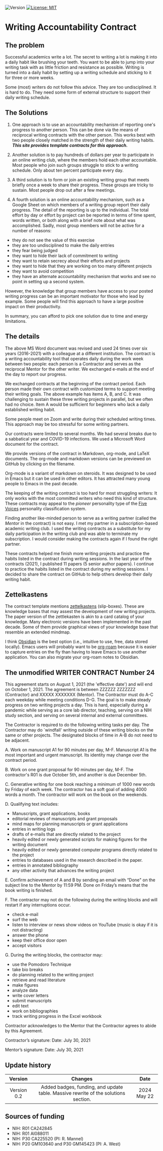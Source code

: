 ![Version](https://img.shields.io/static/v1?label=writingContract&message=0.2&color=brightcolor)
[![License: MIT](https://img.shields.io/badge/License-MIT-blue.svg)](https://opensource.org/licenses/MIT)

# Writing Accountability Contract

## The problem

Successful academics write a lot.
The secret to writing a lot is making it into a daily habit like brushing your teeth.
You want to be able to jump into your writing task with as little friction and resistance as possible.
Writing is turned into a daily habit by setting up a writing schedule and sticking to it for three or more weeks.

Some (most) writers do not follow this advice.
They are too undisciplined.
It is hard to do.
They need some form of external structure to support their daily writing schedule.

## The Solutions

1. One approach is to use an accountability mechanism of reporting one's progress to another person. 
This can be done via the means of reciprocal writing contracts with the other person.
This works best with two people closely matched in the strength of their daily writing habits. ***This site provides template contracts for this  approach.***

2. Another solution is to pay hundreds of dollars per year to participate in an online writing club, where the members hold each other accountable.
Most people who join such groups struggle to stick to a writing schedule.
Only about ten percent participate every day.

3. A third solution is to form or join an existing writing group that meets briefly once a week to share their progress.
These groups are tricky to sustain.
Most people drop out after a few meetings.

4. A fourth solution is an online accountability mechanism, such as a Google Sheet on which members of a writing group report their daily progress.
The detail of the reporting is up to the individual.
The total effort by day or effort by project can be reported in terms of time spent, words written, or both along with a brief note about what was accomplished.
Sadly, most group members will not be active for a number of reasons:

- they do not see the value of this exercise
- they are too undisciplined to make the daily entries
- they fear being judged
- they want to hide their lack of commitment to writing
- they want to retain secrecy about their efforts and projects
- they want to hide that they are working on too many different projects
- they want to avoid competition
- they have an alternate accountability mechanism that works and see no point in setting up a second system.

However, the knowledge that group members have access to your posted writing progress can be an important motivator for those who lead by example.
Some people will find this approach to have a large positive impact on their productivity.

In summary, you can afford to pick one solution due to time and energy limitations.

## The details

The above MS Word document was revised and used 24 times over six years (2016-2021) with a colleague at a different institution.
The contract is a writing accountability tool that operates daily during the work week between two people: each person is a Contractor and serves as the reciprocal Mentor for the other writer. 
We exchanged e-mails at the end of the day to report our progress.

We exchanged contracts at the beginning of the contract period.
Each person made their own contract with customized terms to support meeting their writing goals.
The above example has items A, B, and C. 
It was challenging to sustain these three writing projects in parallel, but we often had no choice.
Item A would be sufficient for beginners who lack a daily established writing habit.

Some people meet on Zoom and write during their scheduled writing times.
This approach may be too stressful for some writing partners.

Our contracts were limited to several months.
We had several breaks due to a sabbatical year and COVID-19 infections.
We used a Microsoft Word document for the contract.

We provide versions of the contract in Markdown, org-mode, and LaTeX documents.
The org-mode and markdown versions can be previewed on GitHub by clicking on the filename.

Org-mode is a variant of markdown on steroids.
It was designed to be used in Emacs but it can be used in other editors.
It has attracted many young people to Emacs in the past decade.

The keeping of the writing contract is too hard for most struggling writers: It only works with the most committed writers who need this kind of structure.
These contracts may appeal to the *pioneer* personality type of the [Five Voices](https://5voices.com/) personality classification system.

Finding another like-minded person to serve as a writing partner (called the *Mentor* in the contract) is not easy.
I met my partner in a subscription-based academic writing club.
I used the writing contracts as a substitute for my daily participation in the writing club and was able to terminate my subscription.
I would consider making the contracts again if I found the right partner.

These contracts helped me finish more writing projects and practice the habits listed in the contract during writing sessions.
In the last year of the contracts (2021), I published 11 papers (5 senior author papers).
I continue to practice the habits listed in the contract during my writing sessions.
I decided to share the contract on GitHub to help others develop their daily writing habit.

## Zettelkastens

The contract template mentions [zettelkastens](https://zettelkasten.de/posts/overview/) (slip-boxes).
These are knowledge bases that may assest the development of new writing projects.
The paper version of the zettlekasten is akin to a card catalog of your knowledge.
Many electronic versions have been implemented in the past decade.
Some of them provide graphical views of your knowledge base that resemble an extended mindmap.

I think [Obsidian](https://help.obsidian.md/Obsidian/Index) is the best option (i.e., intuitive to use, free, data stored locally).
Emacs users will probably want to be [org-roam](https://www.orgroam.com/) because it is easier to capture entries on the fly than having to leave Emacs to use another application.
You can also migrate your org-roam notes to Obsidian.


## The unmodified WRITER CONTRACT Number 24

This agreement starts on August 1, 2021 (the 'effective date') and will end on October 1, 2021. The agreement is between ZZZZZZ ZZZZZZZ (Contractor) and XXXXX XXXXXXX (Mentor). The Contractor must do A-C each weekday while meeting conditions D-G. The goal is to make steady progress on two writing projects a day. This is hard, especially during a pandemic while serving as a core lab director, teaching, serving on a NIH study section, and serving on several internal and external committees. 

The Contractor is required to do the following writing tasks per day. The Contractor may do `windfall' writing outside of these writing blocks on the same or other projects. The designated blocks of time in A-B do not need to be adjacent.

A. Work on manuscript A1 for 90 minutes per day, M-F. Manuscript A1 is the most important and urgent manuscript. Its identity may change over the contract period. 

B. Work on one grant proposal for 90 minutes per day, M-F. The contractor's R01 is due October 5th, and another is due December 5th.

C. Generative writing for one book reaching a minimum of 1000 new words by Friday of each week. The contractor has a soft goal of adding 4000 words a month. The contractor will work on the book on the weekends. 

D. Qualifying text includes:
- Manuscripts, grant applications, books
-	editorial reviews of manuscripts and grant proposals
-	mind maps for planning manuscripts or grant applications
-	entries in writing logs
-	drafts of e-mails that are directly related to the project
-	heavily edited or newly generated scripts for making figures for the writing document
-	heavily edited or newly generated computer programs directly related to the project
-	entries to databases used in the research described in the paper.
-	entries in annotated bibliography
-	any other activity that advances the writing project

E. Confirm achievement of A and B by sending an email with “Done" on the subject line to the Mentor by 11:59 PM. Done on Friday’s means that the book writing is finished.

F. The contractor may not do the following during the writing blocks and will restart if any interruptions occur.
-	check e-mail
-	surf the web
-	listen to interview or news show videos on YouTube (music is okay if it is not distracting)
-	answer the phone
-	keep their office door open
-	accept visitors

G. During the writing blocks, the contractor may:
-	use the Pomodoro Technique
-	take bio breaks
-	do planning related to the writing project
-	retrieve and read literature
-	make figures
-	analyze data
-	write cover letters
-	submit manuscripts
-	edit text
-	work on bibliographies
-	track writing progress in the Excel workbook

Contractor acknowledges to the Mentor that the Contractor agrees to abide by this Agreement.

Contractor’s signature:		                                  Date: July 30, 2021

Mentor’s signature: 		                                    Date: July 30, 2021


## Update history

|Version      | Changes                                                                                                                                    | Date                 |
|:-----------:|:------------------------------------------------------------------------------------------------------------------------------------------:|:--------------------:|
| Version 0.2 |   Added badges, funding, and update table.  Massive rewrite of the solutions section.                                                      | 2024 May 22          |


## Sources of funding

- NIH: R01 CA242845
- NIH: R01 AI088011
- NIH: P30 CA225520 (PI: R. Mannel)
- NIH: P20 GM103640 and P30 GM145423 (PI: A. West)
